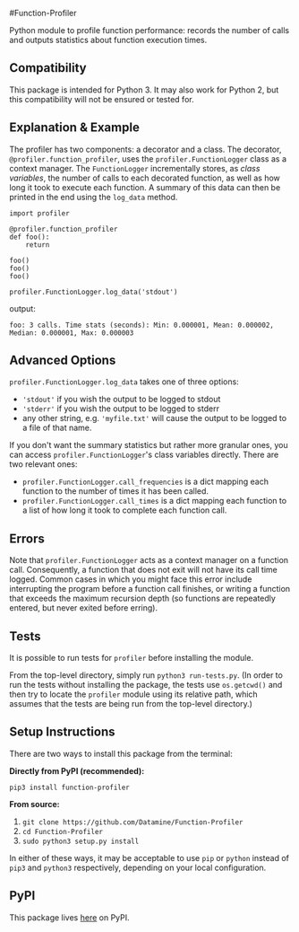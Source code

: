 #Function-Profiler

Python module to profile function performance: records the number of calls and
outputs statistics about function execution times.

## Compatibility

This package is intended for Python 3. It may also work for Python 2, but this 
compatibility will not be ensured or tested for.

## Explanation & Example

The profiler has two components: a decorator and a class. The decorator, `@profiler.function_profiler`,
uses the `profiler.FunctionLogger` class as a context manager. 
The `FunctionLogger` incrementally stores, as *class variables*, the number of calls 
to each decorated function, as well as how long it took to execute each function. 
A summary of this data can then be printed in the end using the `log_data` method.

```
import profiler

@profiler.function_profiler
def foo():
    return

foo()
foo()
foo()

profiler.FunctionLogger.log_data('stdout')
```
output:
```
foo: 3 calls. Time stats (seconds): Min: 0.000001, Mean: 0.000002, Median: 0.000001, Max: 0.000003
```

## Advanced Options

`profiler.FunctionLogger.log_data` takes one of three options:
- `'stdout'` if you wish the output to be logged to stdout
- `'stderr'` if you wish the output to be logged to stderr
- any other string, e.g. `'myfile.txt'` will cause the output to be logged to a file of that name.

If you don't want the summary statistics but rather more granular ones, you can access
`profiler.FunctionLogger`'s class variables directly. There are two relevant ones:

- `profiler.FunctionLogger.call_frequencies` is a dict mapping each function to the number of times it has been called.
- `profiler.FunctionLogger.call_times` is a dict mapping each function to a list of how long it took to complete each function call.

## Errors

Note that `profiler.FunctionLogger` acts as a context manager on a function call. Consequently,
a function that does not exit will not have its call time logged. Common cases in which you
might face this error include interrupting the program before a function call finishes, or
writing a function that exceeds the maximum recursion depth (so functions are repeatedly entered, but never exited before erring).

## Tests

It is possible to run tests for `profiler` before installing the module.

From the top-level directory, simply run `python3 run-tests.py`. (In order to run
the tests without installing the package, the tests use `os.getcwd()` and
then try to locate the `profiler` module using its relative path, which assumes that
the tests are being run from the top-level directory.)

## Setup Instructions

There are two ways to install this package from the terminal:

**Directly from PyPI (recommended):**

`pip3 install function-profiler` 

**From source:**

1. `git clone https://github.com/Datamine/Function-Profiler`
2. `cd Function-Profiler`
3. `sudo python3 setup.py install`

In either of these ways, it may be acceptable to use `pip` or `python` instead of
`pip3` and `python3` respectively, depending on your local configuration.

## PyPI

This package lives [here](https://pypi.python.org/pypi?name=function-profiler&version=0.1&:action=display) on PyPI.

